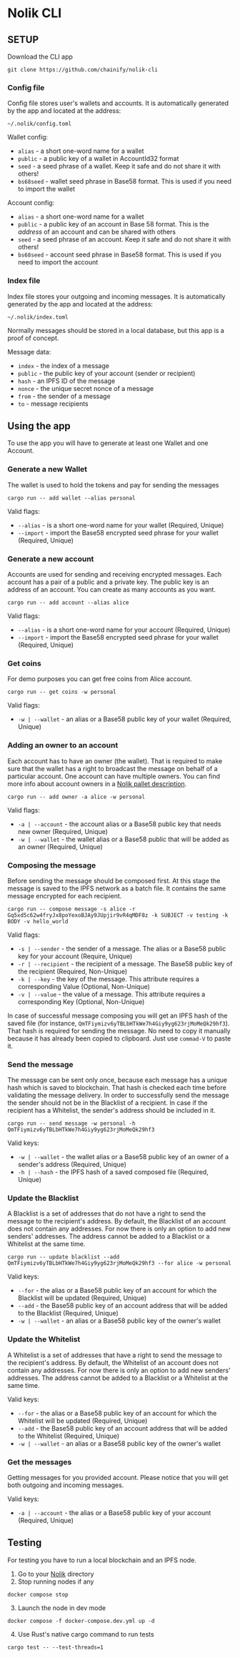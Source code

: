 # Nolik CLI

## SETUP

Download the CLI app

`git clone https://github.com/chainify/nolik-cli`

### Config file
Config file stores user's wallets and accounts.
It is automatically generated by the app and located at the address:

`~/.nolik/config.toml`

Wallet config:
* `alias` - a short one-word name for a wallet
* `public` - a public key of a wallet in AccountId32 format 
* `seed` - a seed phrase of a wallet. Keep it safe and do not share it with others!
* `bs68seed` - wallet seed phrase in Base58 format. This is used if you need to import the wallet

Account config:
* `alias` - a short one-word name for a wallet
* `public` - a public key of an account in Base 58 format. This is the *address* of an account and can be shared with others
* `seed` - a seed phrase of an account. Keep it safe and do not share it with others!
* `bs68seed` - account seed phrase in Base58 format. This is used if you need to import the account
 

### Index file
Index file stores your outgoing and incoming messages.
It is automatically generated by the app and located at the address:

`~/.nolik/index.toml`

Normally messages should be stored in a local database, but this app is a proof of concept.

Message data:
* `index` - the index of a message
* `public` - the public key of your account (sender or recipient)
* `hash` - an IPFS ID of the message
* `nonce` - the unique secret nonce of a message
* `from` - the sender of a message
* `to` - message recipients

## Using the app
To use the app you will have to generate at least one Wallet and one Account.

### Generate a new Wallet
The wallet is used to hold the tokens and pay for sending the messages

`cargo run -- add wallet --alias personal`

Valid flags:
* `--alias` - is a short one-word name for your wallet (Required, Unique)
* `--import` - import the Base58 encrypted seed phrase for your wallet (Required, Unique)

### Generate a new account
Accounts are used for sending and receiving encrypted messages.
Each account has a pair of a public and a private key.
The public key is an address of an account.
You can create as many accounts as you want. 

`cargo run -- add account --alias alice`

Valid flags:
* `--alias` - is a short one-word name for your account (Required, Unique) 
* `--import` - import the Base58 encrypted seed phrase for your wallet (Required, Unique)

### Get coins
For demo purposes you can get free coins from Alice account.

`cargo run -- get coins -w personal`

Valid flags:
* `-w | --wallet` - an alias or a Base58 public key of your wallet (Required, Unique)

### Adding an owner to an account
Each account has to have an owner (the wallet). 
That is required to make sure that the wallet has a right to broadcast the message on behalf of a particular account.
One account can have multiple owners.
You can find more info about account owners in a [Nolik pallet description](https://github.com/chainify/pallet-nolik#addowner).

`cargo run -- add owner -a alice -w personal`

Valid flags:
* `-a | --account` - the account alias or a Base58 public key that needs new owner (Required, Unique)
* `-w | --wallet` - the wallet alias or a Base58 public that will be added as an owner (Required, Unique)

### Composing the message
Before sending the message should be composed first. 
At this stage the message is saved to the IPFS network as a batch file.
It contains the same message encrypted for each recipient.

`cargo run -- compose message -s alice -r Gq5xd5c62w4fryJx8poYexoBJAy9JUpjir9vR4qMDF8z -k SUBJECT -v testing -k BODY -v hello_world`

Valid flags:
* `-s | --sender` - the sender of a message. The alias or a Base58 public key for your account (Require, Unique)
* `-r | --recipient` - the recipient of a message. The Base58 public key of the recipient (Required, Non-Unique) 
* `-k | --key` - the key of the message. This attribute requires a corresponding Value (Optional, Non-Unique)
* `-v | --value` - the value of a message. This attribute requires a corresponding Key (Optional, Non-Unique)

In case of successful message composing you will get an IPFS hash of the saved file (for instance, `QmTFiymizv6yTBLbHTkWe7h4Giy9yg623rjMoMeQk29hf3`).
That hash is required for sending the message.
No need to copy it manually because it has already been copied to clipboard.
Just use `commad-V` to paste it.

### Send the message
The message can be sent only once, because each message has a unique hash which is saved to blockchain.
That hash is checked each time before validating the message delivery.
In order to successfully send the message the sender should not be in the Blacklist of a recipient.
In case if the recipient has a Whitelist, the sender's address should be included in it.

`cargo run -- send message -w personal -h QmTFiymizv6yTBLbHTkWe7h4Giy9yg623rjMoMeQk29hf3`

Valid keys:
* `-w | --wallet` - the wallet alias or a Base58 public key of an owner of a sender's address (Required, Unique)
* `-h | --hash` - the IPFS hash of a saved composed file (Required, Unique)

### Update the Blacklist
A Blacklist is a set of addresses that do not have a right to send the message to the recipient's address.
By default, the Blacklist of an account does not contain any addresses.
For now there is only an option to add new senders' addresses.
The address cannot be added to a Blacklist or a Whitelist at the same time.

`cargo run -- update blacklist --add QmTFiymizv6yTBLbHTkWe7h4Giy9yg623rjMoMeQk29hf3 --for alice -w personal`

Valid keys:
* `--for` - the alias or a Base58 public key of an account for which the Blacklist will be updated (Required, Unique)
* `--add` - the Base58 public key of an account address that will be added to the Blacklist (Required, Unique)
* `-w | --wallet` - an alias or a Base58 public key of the owner's wallet

### Update the Whitelist
A Whitelist is a set of addresses that have a right to send the message to the recipient's address.
By default, the Whitelist of an account does not contain any addresses.
For now there is only an option to add new senders' addresses.
The address cannot be added to a Blacklist or a Whitelist at the same time.

Valid keys:
* `--for` - the alias or a Base58 public key of an account for which the Whitelist will be updated (Required, Unique)
* `--add` - the Base58 public key of an account address that will be added to the Whitelist (Required, Unique)
* `-w | --wallet` - an alias or a Base58 public key of the owner's wallet
 
### Get the messages
Getting messages for you provided account.
Please notice that you will get both outgoing and incoming messages.

Valid keys:
* `-a | --account` - the alias or a Base58 public key of your account (Required, Unique)

## Testing

For testing you have to run a local blockchain and an IPFS node.

1. Go to your [Nolik](https://github.com/chainify/nolik) directory
2. Stop running nodes if any 

`docker compose stop`

3. Launch the node in dev mode

`docker compose -f docker-compose.dev.yml up -d`

4. Use Rust's native cargo command to run tests
 
`cargo test -- --test-threads=1`